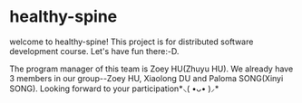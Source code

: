 # healthy-spine
welcome to healthy-spine! This project is for distributed software development course. Let's have fun there:-D.

The program manager of this team is Zoey HU(Zhuyu HU). We already have 3 members in our group--Zoey HU, Xiaolong DU and Paloma SONG(Xinyi SONG). Looking forward to your participation*⸜( •ᴗ• )⸝* 

